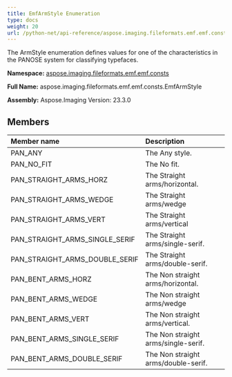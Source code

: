 ```yaml
---
title: EmfArmStyle Enumeration
type: docs
weight: 20
url: /python-net/api-reference/aspose.imaging.fileformats.emf.emf.consts/emfarmstyle/
---
```


The ArmStyle enumeration defines values for one of the characteristics in the PANOSE system for classifying typefaces.

**Namespace:** [aspose.imaging.fileformats.emf.emf.consts](/imaging/python-net/api-reference/aspose.imaging.fileformats.emf.emf.consts/)

**Full Name:** aspose.imaging.fileformats.emf.emf.consts.EmfArmStyle

**Assembly:**  Aspose.Imaging Version: 23.3.0

## **Members**
|**Member name**|**Description**|
| :- | :- |
|PAN_ANY|The Any style.|
|PAN_NO_FIT|The No fit.|
|PAN_STRAIGHT_ARMS_HORZ|The Straight arms/horizontal.|
|PAN_STRAIGHT_ARMS_WEDGE|The Straight arms/wedge|
|PAN_STRAIGHT_ARMS_VERT|The Straight arms/vertical|
|PAN_STRAIGHT_ARMS_SINGLE_SERIF|The Straight arms/single-serif.|
|PAN_STRAIGHT_ARMS_DOUBLE_SERIF|The Straight arms/double-serif.|
|PAN_BENT_ARMS_HORZ|The Non straight arms/horizontal.|
|PAN_BENT_ARMS_WEDGE|The Non straight arms/wedge|
|PAN_BENT_ARMS_VERT|The Non straight arms/vertical.|
|PAN_BENT_ARMS_SINGLE_SERIF|The Non straight arms/single-serif.|
|PAN_BENT_ARMS_DOUBLE_SERIF|The Non straight arms/double-serif.|
